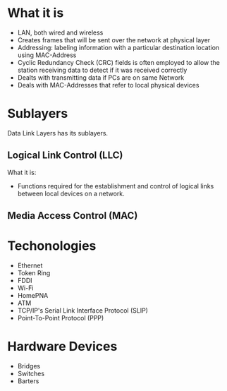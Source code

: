 #                  What it is

- LAN, both wired and wireless
- Creates frames that will be sent over the network at physical layer
- Addressing: labeling information with a particular destination location using MAC-Address
- Cyclic Redundancy Check (CRC) fields is often employed to allow the station receiving data to detect if it was received correctly
- Dealts with transmitting data if PCs are on same Network
- Deals with MAC-Addresses that refer to local physical devices








#                  Sublayers

Data Link Layers has its sublayers.

##                 Logical Link Control (LLC)

What it is:
- Functions required for the establishment and control of logical links between local devices on a network.

##                 Media Access Control (MAC)









#                  Techonologies

- Ethernet
- Token Ring
- FDDI
- Wi-Fi
- HomePNA
- ATM
- TCP/IP's Serial Link Interface Protocol (SLIP)
- Point-To-Point Protocol (PPP)









#                  Hardware Devices

- Bridges
- Switches
- Barters